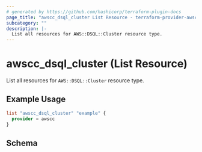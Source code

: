 ```yaml
---
# generated by https://github.com/hashicorp/terraform-plugin-docs
page_title: "awscc_dsql_cluster List Resource - terraform-provider-awscc"
subcategory: ""
description: |-
  List all resources for AWS::DSQL::Cluster resource type.
---
```


# awscc_dsql_cluster (List Resource)

List all resources for `AWS::DSQL::Cluster` resource type.

## Example Usage

```terraform
list "awscc_dsql_cluster" "example" {
  provider = awscc
}
```

<!-- schema generated by tfplugindocs -->
## Schema
